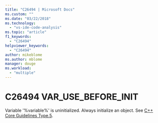 ```yaml
---
title: "C26494 | Microsoft Docs"
ms.custom: ""
ms.date: "03/22/2018"
ms.technology: 
  - "vs-ide-code-analysis"
ms.topic: "article"
f1_keywords: 
  - "C26494"
helpviewer_keywords: 
  - "C26494"
author: mikeblome
ms.author: mblome
manager: douge
ms.workload: 
  - "multiple"
---
```

# C26494 VAR_USE_BEFORE_INIT

Variable '%variable%' is uninitialized. Always initialize an object. See [C++ Core Guidelines Type.5](https://github.com/isocpp/CppCoreGuidelines/blob/master/CppCoreGuidelines.md#SS-type).
